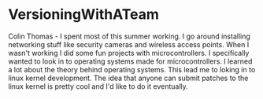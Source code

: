 # VersioningWithATeam


Colin Thomas - 
  I spent most of this summer working. I go around installing networking stuff like security cameras and wireless access points. When I wasn't working I did some fun projects with microcontrollers. I specifically wanted to look in to operating systems made for microcontrollers. I learned a lot about the theory behind operating systems. This lead me to loking in to linux kernel development. The idea that anyone can submit patches to the linux kernel is pretty cool and I'd like to do it eventually. 
